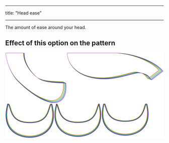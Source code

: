 - - -
title: "Head ease"
- - -

The amount of ease around your head.

## Effect of this option on the pattern

![This image shows the effect of this option by superimposing several variants that have a different value for this option](florent_headease_sample.svg "Effect of this option on the pattern")
